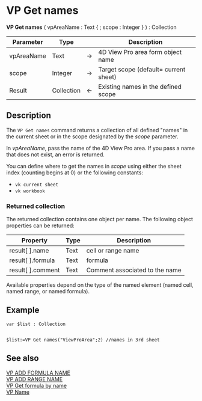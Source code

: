 # VP Get names

<!-- REF #_method_.VP Get names.Syntax -->
**VP Get names** ( vpAreaName : Text { ; scope : Integer } ) : Collection<!-- END REF -->

<!-- REF #_method_.VP Get names.Params -->

|Parameter|Type| |Description|
|---|---|---|---|
|vpAreaName  |Text|->|4D View Pro area form object name|
|scope  |Integer|->|Target scope (default= current sheet)|
|Result  |Collection|<-|Existing names in the defined scope|<!-- END REF -->

## Description

The `VP Get names` command <!-- REF #_method_.VP Get names.Summary -->returns a collection of all defined "names" in the current sheet or in the scope designated by the *scope* parameter<!-- END REF -->.

In *vpAreaName*, pass the name of the 4D View Pro area. If you pass a name that does not exist, an error is returned.

You can define where to get the names in *scope* using either the sheet index (counting begins at 0) or the following constants:

* `vk current sheet`
* `vk workbook`

### Returned collection

The returned collection contains one object per name. The following object properties can be returned:

|Property| Type| Description|
|---|---|---|
|result\[ ].name| Text| cell or range name|
|result\[ ].formula| Text| formula|
|result\[ ].comment| Text| Comment associated to the name|

Available properties depend on the type of the named element (named cell, named range, or named formula).

## Example

```4d
var $list : Collection


$list:=VP Get names("ViewProArea";2) //names in 3rd sheet
```

## See also

[VP ADD FORMULA NAME](VP%20ADD%20FORMULA%20NAME.md)<br/>
[VP ADD RANGE NAME](VP%20ADD%20RANGE%20NAME.md)<br/>
[VP Get formula by name](VP%20Get%20formula%20by%20name.md)<br/>
[VP Name](VP%20Name.md)